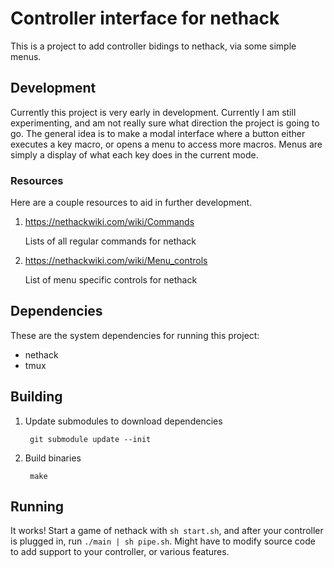 # Controller interface for nethack

This is a project to add controller bidings to nethack, via some simple menus.

## Development

Currently this project is very early in development. Currently I am still
experimenting, and am not really sure what direction the project is going to go.
The general idea is to make a modal interface where a button either executes a
key macro, or opens a menu to access more macros. Menus are simply a display of
what each key does in the current mode.

### Resources

Here are a couple resources to aid in further development.

1. https://nethackwiki.com/wiki/Commands

   Lists of all regular commands for nethack

2. https://nethackwiki.com/wiki/Menu_controls

   List of menu specific controls for nethack

## Dependencies

These are the system dependencies for running this project:

* nethack
* tmux 

## Building

1. Update submodules to download dependencies

        git submodule update --init

2. Build binaries

        make

## Running

It works! Start a game of nethack with `sh start.sh`, and after your
controller is plugged in, run `./main | sh pipe.sh`. Might have to modify
source code to add support to your controller, or various features.
